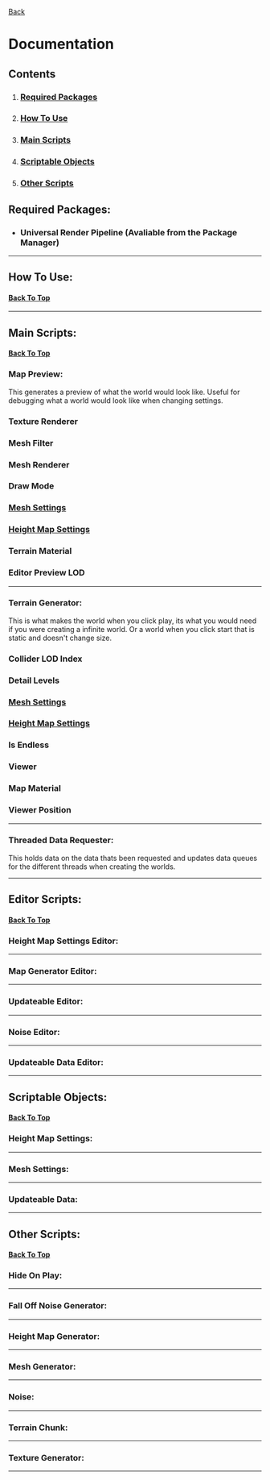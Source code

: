 [Back](../../../../README.md)
# **Documentation**
## **Contents**
1) ### [Required Packages](#required-packages-1)
2) ### [How To Use](#how-to-use-1)
3) ### [Main Scripts](#main-scripts-1)
4) ### [Scriptable Objects](#scriptable-objects-1)
5) ### [Other Scripts](#other-scripts-1)
## **Required Packages**:

- ### Universal Render Pipeline (**Avaliable from the Package Manager**)
___
## **How To Use**:
#### [Back To Top](#documentation)
___
## **Main Scripts**:
#### [Back To Top](#documentation)
### **Map Preview**:
This generates a preview of what the world would look like. Useful for debugging what a world would look like when changing settings.
### Texture Renderer
### Mesh Filter
### Mesh Renderer
### Draw Mode
### [Mesh Settings](#mesh-settings)
### [Height Map Settings](#height-map-settings)
### Terrain Material
### Editor Preview LOD
___
### **Terrain Generator**:
This is what makes the world when you click play, its what you would need if you were creating a infinite world. Or a world when you click start that is static and doesn't change size.
### Collider LOD Index
### Detail Levels
### [Mesh Settings](#mesh-settings)
### [Height Map Settings](#height-map-settings)
### Is Endless
### Viewer
### Map Material
### Viewer Position
___
### **Threaded Data Requester**:
This holds data on the data thats been requested and updates data queues for the different threads when creating the worlds.
___
## **Editor Scripts**:
#### [Back To Top](#documentation)
### **Height Map Settings Editor**:
___
### **Map Generator Editor**:
___
### **Updateable Editor**:
___
### **Noise Editor**:
___
### **Updateable Data Editor**:
___
## **Scriptable Objects**:
#### [Back To Top](#documentation)
### **Height Map Settings**:
___
### **Mesh Settings**:
___
### **Updateable Data**:
___
## **Other Scripts**:
#### [Back To Top](#documentation)
### **Hide On Play**:
___
### **Fall Off Noise Generator**:
___
### **Height Map Generator**:
___
### **Mesh Generator**:
___
### **Noise**:
___
### **Terrain Chunk**:
___
### **Texture Generator**:
___
